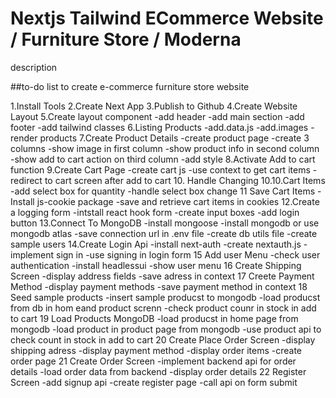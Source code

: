 # Nextjs Tailwind ECommerce Website / Furniture Store / Moderna

description

##to-do list to create e-commerce furniture store website

1.Install Tools
2.Create Next App
3.Publish to Github
4.Create Website Layout
5.Create layout component
-add header
-add main section
-add footer
-add tailwind classes
6.Listing Products
-add.data.js
-add.images
-render products
7.Create Product Details
-create product page
-create 3 columns
-show image in first column
-show product info in second column
-show add to cart action on third column
-add style
8.Activate Add to cart function
9.Create Cart Page
-create cart js
-use context to get cart items
-redirect to cart screen after add to cart 10. Handle Changing 10.10.Cart Items
-add select box for quantity
-handle select box change
11 Save Cart Items
-Install js-cookie package
-save and retrieve cart items in cookies
12.Create a logging form
-intstall react hook form
-create input boxes
-add login button
13.Connect To MongoDB
-install mongoose
-install mongodb or use mongodb atlas
-save connection url in .env file
-create db utils file
-create sample users
14.Create Login Api
-install next-auth
-create nextauth.js
-implement sign in
-use signing in login form
15 Add user Menu
-check user authentication
-install headlessui
-show user menu
16 Create Shipping Screen
-display address fields
-save adress in context
17 Creete Payment Method
-display payment methods
-save payment method in context
18 Seed sample products
-insert sample producst to mongodb
-load producst from db in hom eand product screnn
-check product counr in stock in add to cart
19 Load Products MongoDB
-load producst in home page from mongodb
-load product in product page from mongodb
-use product api to check count in stock in add to cart
20 Create Place Order Screen
-display shipping adress
-display payment method
-display order items
-create order page
21 Create Order Screen
-implement backend api for order details
-load order data from backend
-display order details
22 Register Screen
-add signup api
-create register page
-call api on form submit
